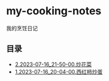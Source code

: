 # my-cooking-notes

我的烹饪日记

## 目录

* [2.2023-07-16_21-50-00.炒花菜](./notes/2.2023-07-16_21-50-00.炒花菜.md)
* [1.2023-07-16_20-04-00.西红柿炒蛋](./notes/1.2023-07-16_20-04-00.西红柿炒蛋.md)
